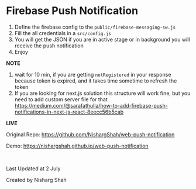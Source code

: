# Firebase Push Notification

1. Define the firebase config to the `public/firebase-messaging-sw.js`
2. Fill the all credentials in a `src/config.js`
3. You will get the JSON if you are in active stage or in background you will receive the push notification
4. Enjoy

**NOTE**

1. wait for 10 min, if you are getting `notRegistered` in your response because token is expired, and it takes time sometime to refresh the token
2. If you are looking for next.js solution this structure will work fine, but you need to add custom server file for that https://medium.com/@sarafathulla/how-to-add-firebase-push-notifications-in-next-js-react-8eecc56b5cab

**LIVE**

Original Repo: https://github.com/NishargShah/web-push-notification

Demo: https://nishargshah.github.io/web-push-notification

<br/>

Last Updated at 2 July

Created by Nisharg Shah

